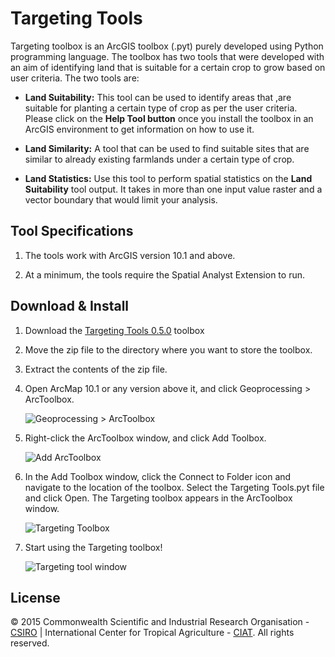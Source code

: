 Targeting Tools
===============

Targeting toolbox is an ArcGIS toolbox (.pyt) purely developed using Python programming language. The toolbox has two tools that were developed with an aim of identifying land that is suitable for a certain crop to grow based on user criteria. The two tools are:

* **Land Suitability:** This tool can be used to identify areas that ,are suitable for planting a certain type of crop as per the user criteria. Please click on the **Help Tool button** once you install the toolbox in an ArcGIS environment to get information on how to use it.

* **Land Similarity:** A tool that can be used to find suitable sites that are similar to already existing farmlands under a certain type of crop.

* **Land Statistics:** Use this tool to perform spatial statistics on the **Land Suitability** tool output. It takes in more than one input value raster and a vector boundary that would limit your analysis.

## Tool Specifications

1. The tools work with ArcGIS version 10.1 and above.

2. At a minimum, the tools require the Spatial Analyst Extension to run.

## Download & Install

1. Download the [Targeting Tools 0.5.0](https://github.com/nkoech/Targeting_Tools_10_1/releases/download/V0.5.0/Targeting_Tools_0.5.0.zip) toolbox

2. Move the zip file to the directory where you want to store the toolbox.

3. Extract the contents of the zip file.

4. Open ArcMap 10.1 or any version above it, and click Geoprocessing > ArcToolbox.

	![Geoprocessing > ArcToolbox](https://raw.githubusercontent.com/nkoech/Targeting_Tools_10_1/master/img/gp_arctoolbox.png)

5. Right-click the ArcToolbox window, and click Add Toolbox.

	![Add ArcToolbox](https://raw.githubusercontent.com/nkoech/Targeting_Tools_10_1/master/img/add_toolbox.png)

6. In the Add Toolbox window, click the Connect to Folder icon and navigate to the location of the toolbox. Select the Targeting Tools.pyt file and click Open. The Targeting toolbox appears in the ArcToolbox window.

	![Targeting Toolbox](https://raw.githubusercontent.com/nkoech/Targeting_Tools_10_1/master/img/targeting_toolbox.png)

7. Start using the Targeting toolbox!

	![Targeting tool window](https://raw.githubusercontent.com/nkoech/Targeting_Tools_10_1/master/img/targeting_toolbox_window.png)

## License

© 2015 Commonwealth Scientific and Industrial Research Organisation - [CSIRO](http://www.csiro.au/) | International Center for Tropical Agriculture - [CIAT](http://ciat.cgiar.org/). All rights reserved.
